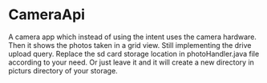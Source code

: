 # CameraApi
A camera app which instead of using the intent uses the camera hardware. Then it shows the photos taken in a grid view. Still implementing the drive upload query.
Replace the sd card storage location in photoHandler.java file according to your need. Or just leave it and it will create a new directory in picturs directory of your storage. 
